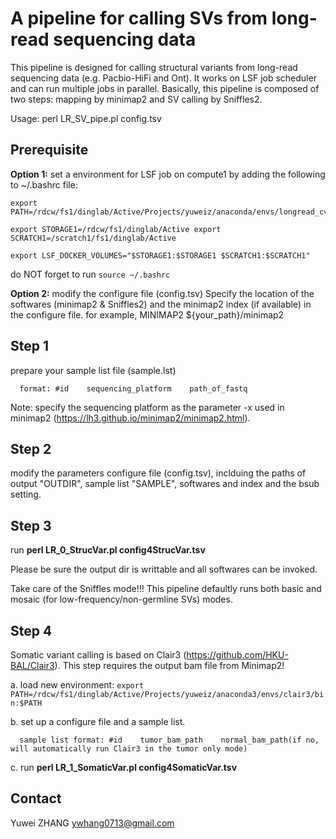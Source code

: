 # A pipeline for calling SVs from long-read sequencing data

This pipeline is designed for calling structural variants from long-read sequencing data (e.g. Pacbio-HiFi and Ont). 
It works on LSF job scheduler and can run multiple jobs in parallel.
Basically, this pipeline is composed of two steps: mapping by minimap2 and SV calling by Sniffles2.  

Usage: perl LR_SV_pipe.pl config.tsv

## Prerequisite ##
**Option 1:** set a environment for LSF job on compute1 by adding the following to ~/.bashrc file:

    export PATH=/rdcw/fs1/dinglab/Active/Projects/yuweiz/anaconda/envs/longread_cv/bin/:$PATH
    
    export STORAGE1=/rdcw/fs1/dinglab/Active export SCRATCH1=/scratch1/fs1/dinglab/Active
    
    export LSF_DOCKER_VOLUMES="$STORAGE1:$STORAGE1 $SCRATCH1:$SCRATCH1"
    
  do NOT forget to run `source ~/.bashrc`
  
**Option 2:** modify the configure file (config.tsv)
    Specify the location of the softwares (minimap2 & Sniffles2) and the minimap2 index (if available) in the configure file.
    for example, MINIMAP2	${your_path}/minimap2

## Step 1 ## 
  prepare your sample list file (sample.lst)
  
      format: #id    sequencing_platform    path_of_fastq
  
  Note: specify the sequencing platform as the parameter -x used in minimap2 (https://lh3.github.io/minimap2/minimap2.html). 
  
## Step 2 ## 
  modify the parameters configure file (config.tsv), inclduing the paths of output "OUTDIR", sample list "SAMPLE", softwares and index and the bsub setting. 

## Step 3 ##
  run **perl LR_0_StrucVar.pl config4StrucVar.tsv**
  
  Please be sure the output dir is writtable and all softwares can be invoked. 

  Take care of the Sniffles mode!!! This pipeline defaultly runs both basic and mosaic (for low-frequency/non-germline SVs) modes.

## Step 4 ##
  Somatic variant calling is based on Clair3 (https://github.com/HKU-BAL/Clair3). 
  This step requires the output bam file from Minimap2!
  
  a. load new environment: `export PATH=/rdcw/fs1/dinglab/Active/Projects/yuweiz/anaconda3/envs/clair3/bin:$PATH`

  b. set up a configure file and a sample list. 

      sample list format: #id    tumor_bam_path    normal_bam_path(if no, will automatically run Clair3 in the tumor only mode)
  
  c. run **perl LR_1_SomaticVar.pl config4SomaticVar.tsv**

  
## Contact ##
Yuwei ZHANG ywhang0713@gmail.com

